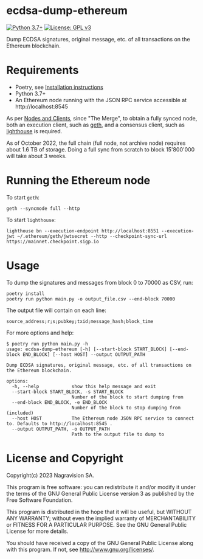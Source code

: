 # ecdsa-dump-ethereum

[![Python 3.7+](https://img.shields.io/badge/python-3.7+-green.svg)](https://docs.python.org/3.7/whatsnew/) [![License: GPL v3](https://img.shields.io/badge/license-GPL%20v3-blue.svg)](http://www.gnu.org/licenses/gpl-3.0)

Dump ECDSA signatures, original message, etc. of all transactions on the Ethereum blockchain.

# Requirements

* Poetry, see [Installation instructions](https://python-poetry.org/docs/#installation)
* Python 3.7+
* An Ethereum node running with the JSON RPC service accessible at http://localhost:8545

As per [Nodes and Clients](https://ethereum.org/en/developers/docs/nodes-and-clients/), since "The Merge", to obtain a
fully synced node, both an execution client, such as [geth](https://github.com/ethereum/go-ethereum),
and a consensus client, such as [lighthouse](https://github.com/sigp/lighthouse) is required.

As of October 2022, the full chain (full node, not archive node) requires about 1.6 TB of storage.
Doing a full sync from scratch to block 15'800'000 will take about 3 weeks.

# Running the Ethereum node

To start `geth`:

```
geth --syncmode full --http
```

To start `lighthouse`:

```
lighthouse bn --execution-endpoint http://localhost:8551 --execution-jwt ~/.ethereum/geth/jwtsecret --http --checkpoint-sync-url https://mainnet.checkpoint.sigp.io
```

# Usage

To dump the signatures and messages from block 0 to 70000 as CSV, run:

```
poetry install
poetry run python main.py -o output_file.csv --end-block 70000
```

The output file will contain on each line:

```
source_address;r;s;pubkey;txid;message_hash;block_time
```

For more options and help:

```
$ poetry run python main.py -h                
usage: ecdsa-dump-ethereum [-h] [--start-block START_BLOCK] [--end-block END_BLOCK] [--host HOST] --output OUTPUT_PATH

Dump ECDSA signatures, original message, etc. of all transactions on the Ethereum blockchain.

options:
  -h, --help            show this help message and exit
  --start-block START_BLOCK, -s START_BLOCK
                        Number of the block to start dumping from
  --end-block END_BLOCK, -e END_BLOCK
                        Number of the block to stop dumping from (included)
  --host HOST           The Ethereum node JSON RPC service to connect to. Defaults to http://localhost:8545 .
  --output OUTPUT_PATH, -o OUTPUT_PATH
                        Path to the output file to dump to
```

# License and Copyright

Copyright(c) 2023 Nagravision SA.

This program is free software: you can redistribute it and/or modify it under the terms of the GNU General Public License version 3 as published by the Free Software Foundation.

This program is distributed in the hope that it will be useful, but WITHOUT ANY WARRANTY; without even the implied warranty of MERCHANTABILITY or FITNESS FOR A PARTICULAR PURPOSE. See the GNU General Public License for more details.

You should have received a copy of the GNU General Public License along with this program. If not, see http://www.gnu.org/licenses/.